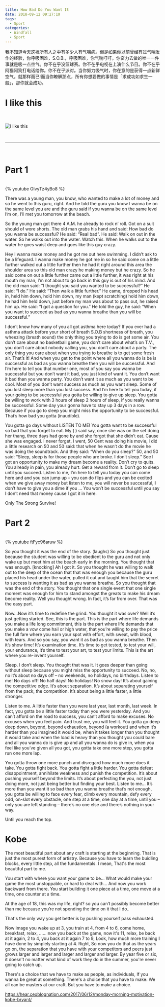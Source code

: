 ```yaml
---
title: How Bad Do You Want It
date: 2018-09-12 09:27:10
tags:
  - Sport
categories:
  - Windfall
  - Sport
---
```

我不知道今天这裡所有人之中有多少人有气喘病。但是如果你以前曾经有过气喘发作的经验，你呼吸困难，S.O.B.，呼吸困难，你气喘吁吁。你奋力去做的唯一一件事就是吸一点空气。你不在乎没篮球赛。你不在乎电视在上演什么节目。你不在乎阿猫阿狗打电话给你。你不在乎派对。当你努力吸气时，你在意的是获得一点新鲜空气。就那样而已!而当你瞭解那点，所有你想要做的事情是「求成功如求生一般」，那你就会成功。

<!-- more -->

# I like this
<br>

![I like this](http://ogy8rvzbs.bkt.clouddn.com/I_like_this.gif "I like this")

<br>

***
<br>

# Part 1
<br>
{% youtube OIvyTz4yBo8 %}
<br>

There was a young man, you know,
who wanted to make a lot of money
and so he went to this guru, right.
And he told the guru you know
I wanna be on the same level
you are and the guru said
if you wanna be on the same level I’m on,
I’ll met you tomorrow at the beach. 

So the young man got there 4 A.M. he already to rock n’ roll.
Got on a suit should of wore shorts.
The old man grabs his hand and said:
How bad do you wanna be successful?
He said: “Real bad”.
He said: Walk on out in the water.
So he walks out into the water. Watch this.
When he walks out to the water
he goes waist deep and goes like this guy crazy. 

Hey I wanna make money and he got me out here swimming.
I didn’t ask to be a lifeguard.
I wanna make money he got me in
so he said come on a little further
walked out a little further
then he had it right around this area
the shoulder area
so this old man crazy
he making money but he crazy.
So he said come on out a little further
came out a little further, it was right at his mouth
my man, I’m not about to go back in this guy is out of his mind. And the old man said:
“I thought you said you wanted to be successful?”
He said: “I do.”
He said: “Then walk a little further.”
He came, dropped his head in, held him down,
hold him down, my man (kept scratching) hold him down,
he had him held down,
just before my man was about to pass out,
he raised him up.
He said: “I got a question for you.”
He told the guy, he said:
“When you want to succeed as bad as
you wanna breathe than you will be successful.” 

I don’t know how many of you all got asthma here today?
If you ever had a asthma attack before your short of breath S.O.B shortness of breath,
you wheezing (breath sound) the only thing
you trying to do is get some air.
You don’t care about no basketball game,
you don’t care about what’s on T.V.,
you don’t care about nobody calling you,
you don’t care about a party.
The only thing you care about
when you trying to breathe is to get some fresh air.
That’s it!
And when you get to the point
where all you wanna do is
be is successful as bad as
you wanna breathe then you will be successful.
And I’m here to tell you that number one,
most of you say you wanna be successful
but you don’t want it bad, you just kind of want it.
You don’t want it bad than you wanna party.
You don’t want it as much as you want to be cool.
Most of you don’t want success as much as you want sleep.
Some of you lost sleep more than you lost success.
And I’m here to tell you today,
if your going to be successful
you gotta be willing to give up sleep.
You gotta be willing to work with 3 hours of sleep
2 hours of sleep, if you really wanna be successful.
Some day your gonna have to stay up 3 days in a row.
Because if you go to sleep you might miss
the opportunity to be successful.
That’s how bad you gotta (inaudible). 

You gotta go days without
LISTEN TO ME!
You gotta want to be successful so bad that you forget to eat.
My ( ) said say,
once she was on the set doing her thang,
three days had gone by and she forgot that she didn’t eat. Cause she was engaged.
I never forget,
I went, 50 Cent was doing his movie,
I did a little research on 50
and 50 said: that when he wasn’t do the movie he was doing the soundtrack.
And they said: “When do you sleep?” 50,
and 50 said: “Sleep, sleep is for those people who are broke.
I don’t sleep.” See I got an opportunity to make my dream become a reality.
Don’t cry to quits.
You already in pain, you already hurt.
Get a reward from it. Don’t go to sleep until you succeed.
Listen to me,
I’m here to tell you today you can come here and
and you can jump up – you can do flips and you can be excited when we give away money but listen to me,
you will never be successful,
I don’t have to give you a dime if you ...
You won’t be successful until you say I don’t need that money cause I got it in here. 

Only The Strong Survive!

# Part 2
<br>
{% youtube ftFyc96aruw %}
<br>

So you thought it was the end of the story. (laughs) 
So you thought just because the student was willing to be obedient to the guru and not only wake up but meet him at the beach early in the morning.
You thought that was enough. [knocking] 
Ah I got it. So you thought he was willing to walk out to the deep of the ocean that that was enough you because the guru placed his head under the water, pulled it out and taught him that the secret to success is wanting it as bad as you wanna breathe.
So you thought that was the end of the story. You thought that one single event that one single moment was enough for him to stand amongst the greats to make his dream become reality.
Well you thought wrong. In fact, it’s far from over. That was the easy part. 

Now...Now it’s time to redefine the grind. You thought it was over?
Well it’s just getting started.
See, this is the part. This is the part where life demands you make a life long commitment, this is the part where life demands that you make a vow come hail or high water, that you’re willing to pay the price the full fare where you earn your spot with effort, with sweat, with blood, with tears. And so you say, you want it as bad as you wanna breathe.
Then it’s show time! It’s examination time. It’s time to get tested, to test your will, your endurance, it’s time to test your art, to test your limits. This is the art where you re-invent yourself. 

Sleep. I don’t sleep.
You thought that was it.
It goes deeper than going without sleep because you might miss the opportunity to succeed.
No, no, no it’s about no days off – no weekends, no holidays, no birthdays. Listen to me! No days off! No half days! No holidays! No snow day! It’s about gaining the competitive edge. It’s about separation.
It’s about separating yourself from the pack, the competition.
It’s about being a little faster, a little stronger. 

Listen to me.
A little faster than you were last year, last month, last week.
In fact, you gotta be a little faster today than you were yesterday.
And you can’t afford on the road to success, you can’t afford to make excuses.
No excuses when you feel pain. And trust me, you will feel it.
You gotta go deep deep down, beyond, beyond exhaustion, beyond (a workout) and when it’s harder than you imagined it would be, when it takes longer than you thought it would take and when the load is heavy than you thought you could bare and all you wanna do is give up and all you wanna do is give in, when you feel like you’ve given all you got, you gotta take one more step, you gotta run one more lap. 

You gotta throw one more punch and disregard how much more does it take.
You gotta fight back. You gotta fight a little harder. 
You gotta defeat disappointment, annihilate weakness and punish the competition.
It’s about pushing yourself beyond the limits.
It’s about perfecting the you, not just doing more, not just being better but finding your best.
Listen to me...
It’s more than you want it so bad than you wanna breathe that’s not enough, you gotta be willing to face every fear, climb every mountain, defy every odd, on-slot every obstacle, one step at a time, one day at a time, until you – only you are left standing – there’s no one else and there’s nothing in your way. 

Until you reach the top.


# Kobe

The most beautiful part about any craft is starting at the beginning. That is just the most purest form of artistry. Because you have to learn the buidling blocks, every little step, all the fundamentals. I mean, That's the most beautiful part to me.

You start with where you want your game to be… What would make your game the most unstoppable, or hard to deal with… And now you work backward from there. You start building it one piece at a time, one move at a time, one counter at a time.

At the age of 18, this was my life, right? so you can’t possibly become better than me because you’re not spending the time on it that I do..

That's the only way you get better is by pushing yourself pass exhausted.

Now image you wake up at 3, you train at 4, from 4 to 6, come home, breakfast, relax, ……
now you back at the game, now it's 11, relax, be back at it again, 2 to 4, you back at it again 7 to 9, Look, how much more training I have done by simplely starting at 4. Right, So now you do that as the years go on, the separation that you have with your competitors and peers just grows larger and larger and larger and larger and larger. By year five or six, it doesn't no matter what kind of work they do in the summer, you're never going to catch up.

There's a choice that we have to make as people, as individuals, If you wanna be great at something. There's a choice that you have to make. We all can be masters at our craft. But you have to make a choice.


https://hear.ceoblognation.com/2017/06/12/monday-morning-motivation-kobe-bryant/